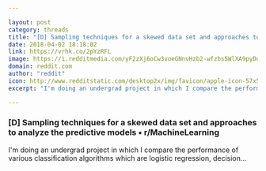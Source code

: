 ```yaml
---

layout: post
category: threads
title: "[D] Sampling techniques for a skewed data set and approaches to analyze the predictive models"
date: 2018-04-02 18:18:02
link: https://vrhk.co/2pYzRFL
image: https://i.redditmedia.com/yF2zXj6oCw3voeGNnvHzb2-wfzbs5WlXA9pyDo5bNGw.jpg?w=320&s=6b6f38ad927b897bc01d44f726fb30b1
domain: reddit.com
author: "reddit"
icon: http://www.redditstatic.com/desktop2x/img/favicon/apple-icon-57x57.png
excerpt: "I'm doing an undergrad project in which I compare the performance of various classification algorithms which are logistic regression, decision..."

---
```


### [D] Sampling techniques for a skewed data set and approaches to analyze the predictive models • r/MachineLearning

I'm doing an undergrad project in which I compare the performance of various classification algorithms which are logistic regression, decision...